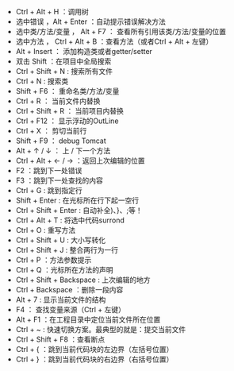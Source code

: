 * Ctrl + Alt + H ：调用树 
* 选中错误 ，Alt + Enter ：自动提示错误解决方法
* 选中类/方法/变量 ， Alt + F7 ： 查看所有引用该类/方法/变量的位置
* 选中方法 ， Ctrl + Alt + B ：查看方法（或者Ctrl + Alt + 左键）
* Alt + Insert ： 添加构造类或者getter/setter
* 双击 Shift ：在项目中全局搜索
* Ctrl + Shift + N : 搜索所有文件
* Ctrl + N : 搜索类
* Shift + F6 ： 重命名类/方法/变量
* Ctrl + R ： 当前文件内替换
* Ctrl + Shift + R ： 当前项目内替换
* Ctrl + F12 ： 显示浮动的OutLine
* Ctrl + X ： 剪切当前行
* Shift + F9 ： debug Tomcat
* Alt + ↑ / ↓ ： 上 / 下一个方法
* Ctrl + Alt +  ← / → ：返回上次编辑的位置
* F2 ：跳到下一处错误
* F3 ：跳到下一处查找的内容
* Ctrl + G : 跳到指定行
* Shift + Enter : 在光标所在行下起一空行
* Ctrl + Shift + Enter : 自动补全)、}、;等！
* Ctrl + Alt + T : 将选中代码surrond
* Ctrl + O : 重写方法
* Ctrl + Shift + U : 大小写转化
* Ctrl + Shift + J : 整合两行为一行
* Ctrl + P ：方法参数提示
* Ctrl + Q ：光标所在方法的声明
* Ctrl + Shift + Backspace : 上次编辑的地方
* Ctrl + Backspace ：删除一段内容
* Alt + 7 : 显示当前文件的结构
* F4 ： 查找变量来源（Ctrl + 左键）
* Alt + F1 ：在工程目录中定位当前文件所在位置
* Ctrl + ~ : 快速切换方案。最典型的就是：提交当前文件
* Ctrl + Shift + F8 ：查看断点
* Ctrl + { ：跳到当前代码块的左边界（左括号位置）
* Ctrl + } ：跳到当前代码块的右边界（右括号位置）